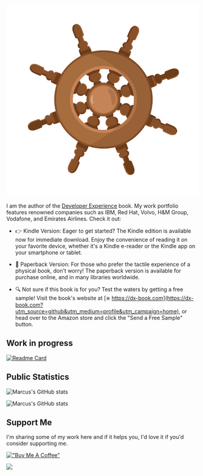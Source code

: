![linkedin cover](assets/logo.png)

I am the author of the [Developer Experience](https://dx-book.com?utm_source=github&utm_medium=profile&utm_campaign=home) book. My work portfolio features renowned companies such as IBM, Red Hat, Volvo, H&M Group, Vodafone, and Emirates Airlines. Check it out:

- 👉 Kindle Version: Eager to get started? The Kindle edition is available now for immediate download. Enjoy the convenience of reading it on your favorite device, whether it's a Kindle e-reader or the Kindle app on your smartphone or tablet.

- 📖 Paperback Version: For those who prefer the tactile experience of a physical book, don't worry! The paperback version is available for purchase online, and in many libraries worldwide.

- 🔍 Not sure if this book is for you? Test the waters by getting a free sample! Visit the book's website at [⎈ https://dx-book.com](https://dx-book.com?utm_source=github&utm_medium=profile&utm_campaign=home), or head over to the Amazon store and click the "Send a Free Sample" button.

## Work in progress

[![Readme Card](https://github-readme-stats.vercel.app/api/pin/?username=dx-book&repo=platform&show_owner=true)](https://github.com/dx-book/platform)

## Public Statistics

![Marcus's GitHub stats](https://github-readme-stats.vercel.app/api?username=mvmaestri&show_icons=true&hide_rank=true)

![Marcus's GitHub stats](https://github-readme-stats.vercel.app/api/top-langs/?username=mvmaestri&layout=compact)

## Support Me

I'm sharing some of my work here and if it helps you, I'd love it if you'd consider supporting me.

[!["Buy Me A Coffee"](https://www.buymeacoffee.com/assets/img/guidelines/download-assets-sm-1.svg)](https://www.buymeacoffee.com/mmaestri)

![](https://hit.yhype.me/github/profile?user_id=3619160)
